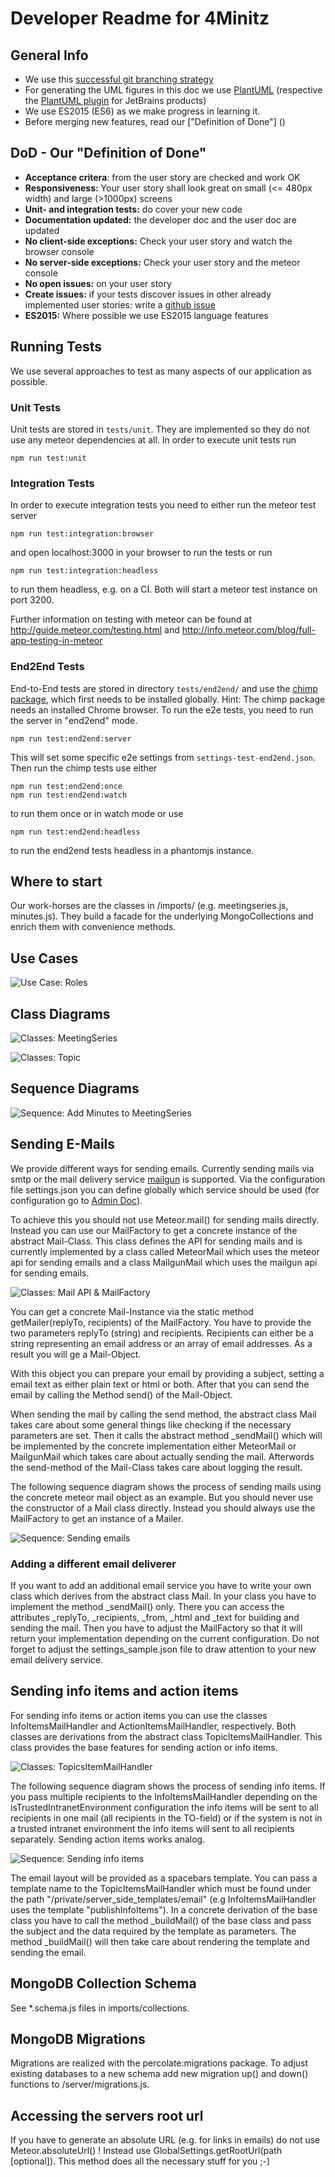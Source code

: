 # Developer Readme for 4Minitz

## General Info
* We use this [successful git branching strategy](http://nvie.com/posts/a-successful-git-branching-model/)
* For generating the UML figures in this doc we use [PlantUML](http://plantuml.com/)
  (respective the [PlantUML plugin](https://plugins.jetbrains.com/plugin/7017?pr=) for JetBrains products)
* We use ES2015 (ES6) as we make progress in learning it.
* Before merging new features, read our ["Definition of Done"] ()


## DoD - Our "Definition of Done"
* __Acceptance critera__: from the user story are checked and work OK
* __Responsiveness:__ Your user story shall look great on small (<= 480px width) and large (>1000px) screens
* __Unit- and integration tests:__ do cover your new code
* __Documentation updated:__ the developer doc and the user doc are updated
* __No client-side exceptions:__ Check your user story and watch the browser console
* __No server-side exceptions:__ Check your user story and the meteor console
* __No open issues:__ on your user story
* __Create issues:__ if your tests discover issues in other already implemented user stories: write a [github issue](https://github.com/4minitz/4minitz/issues) 
* __ES2015:__ Where possible we use ES2015 language features


## Running Tests

We use several approaches to test as many aspects of our application as possible.

### Unit Tests

Unit tests are stored in ```tests/unit```. They are implemented so they do not use any meteor dependencies at all. In order
to execute unit tests run

    npm run test:unit

### Integration Tests

In order to execute integration tests you need to either run the meteor test server

    npm run test:integration:browser

and open localhost:3000 in your browser to run the tests or run

    npm run test:integration:headless

to run them headless, e.g. on a CI. Both will start a meteor test instance on port 3200.

Further information  on testing with meteor can be found at http://guide.meteor.com/testing.html
and http://info.meteor.com/blog/full-app-testing-in-meteor

### End2End Tests

End-to-End tests are stored in directory ```tests/end2end/``` and use the [chimp package](https://chimp.readme.io), which first needs to be installed globally.
Hint: The chimp package needs an installed Chrome browser.
To run the e2e tests, you need to run the server in "end2end" mode. 

    npm run test:end2end:server

This will set some specific e2e settings from ```settings-test-end2end.json```. 
Then run the chimp tests use either

    npm run test:end2end:once
    npm run test:end2end:watch

to run them once or in watch mode or use

    npm run test:end2end:headless

to run the end2end tests headless in a phantomjs instance. 

## Where to start
Our work-horses are the classes in /imports/ (e.g. meetingseries.js, minutes.js).
They build a facade for the underlying MongoCollections and enrich them with convenience methods.

## Use Cases
![Use Case: Roles](./figures/usecases1.png)


## Class Diagrams
![Classes: MeetingSeries](./figures/cls_MeetingSeries.png)

![Classes: Topic](./figures/cls_Topic.png)



## Sequence Diagrams
![Sequence: Add Minutes to MeetingSeries](./figures/seq_MinutesAdd.png)

## Sending E-Mails

We provide different ways for sending emails. Currently sending mails via smtp or the mail delivery service
[mailgun](http://www.mailgun.com/) is supported. Via the configuration file settings.json you can define globally which
service should be used (for configuration go to [Admin Doc](../admin/adminguide.md#configuration-for-sending-emails)).

To achieve this you should not use Meteor.mail() for sending mails directly. Instead you can use our MailFactory to get
a concrete instance of the abstract Mail-Class. This class defines the API for sending mails and is currently
implemented by a class called MeteorMail which uses the meteor api for sending emails and a class MailgunMail which uses
the mailgun api for sending emails.

![Classes: Mail API & MailFactory](./figures/email/cls_Mail.png)

You can get a concrete Mail-Instance via the static method getMailer(replyTo, recipients) of the MailFactory. You have
to provide the two parameters replyTo (string) and recipients. Recipients can either be a string representing an email
address or an array of email addresses. As a result you will ge a Mail-Object.

With this object you can prepare your email by providing a subject, setting a email text as either plain text or html
or both. After that you can send the email by calling the Method send() of the Mail-Object.

When sending the mail by calling the send method, the abstract class Mail takes care about some general things like 
checking if the necessary parameters are set. Then it calls the abstract method _sendMail() which will be implemented
by the concrete implementation either MeteorMail or MailgunMail which takes care about actually sending the mail.
Afterwords the send-method of the Mail-Class takes care about logging the result.

The following sequence diagram shows the process of sending mails using the concrete meteor mail object as an example.
But you should never use the constructor of a Mail class directly. Instead you should always use the MailFactory to 
get an instance of a Mailer.

![Sequence: Sending emails](./figures/email/seq_sendEmails.png)
 
### Adding a different email deliverer

If you want to add an additional email service you have to write your own class which derives from the abstract class
Mail. In your class you have to implement the method _sendMail() only. There you can access the attributes _replyTo, 
_recipients, _from, _html and _text for building and sending the mail. Then you have to adjust the MailFactory so that
it will return your implementation depending on the current configuration. Do not forget to adjust the settings_sample.json
file to draw attention to your new email delivery service.

## Sending info items and action items

For sending info items or action items you can use the classes InfoItemsMailHandler and ActionItemsMailHandler,
respectively. Both classes are derivations from the abstract class TopicItemsMailHandler. This class provides the base
features for sending action or info items.

![Classes: TopicsItemMailHandler](./figures/email/cls_MailHandler.png)

The following sequence diagram shows the process of sending info items. If you pass multiple recipients to the 
InfoItemsMailHandler depending on the isTrustedIntranetEnvironment configuration the info items will be sent to all
recipients in one mail (all recipients in the TO-field) or if the system is not in a trusted intranet environment
the info items will sent to all recipients separately.
Sending action items works analog.

![Sequence: Sending info items](./figures/email/seq_sendInfoItems.png)

The email layout will be provided as a spacebars template. You can pass a template name to the TopicItemsMailHandler 
which must be found under the path "/private/server_side_templates/email" (e.g InfoItemsMailHandler uses the template 
"publishInfoItems"). In a concrete derivation of the base class you have to call the method _buildMail() of the base 
class and pass the subject and the data required by the template as parameters. The method _buildMail() will then take 
care about rendering the template and sending the email.

## MongoDB Collection Schema

See *.schema.js files in imports/collections.

## MongoDB Migrations

Migrations are realized with the percolate:migrations package. To adjust existing databases to a new schema add
new migration up() and down() functions to /server/migrations.js.

## Accessing the servers root url

If you have to generate an absolute URL (e.g. for links in emails) do not use Meteor.absoluteUrl() ! Instead use
GlobalSettings.getRootUrl(path [optional]). This method does all the necessary stuff for you ;-)
